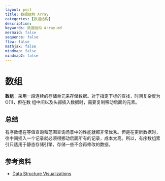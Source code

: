 ```yaml
---
layout: post
title: 数据结构 Array
categories: [数据结构]
description: 
keywords: 数据结构 Array.md
mermaid: false
sequence: false
flow: false
mathjax: false
mindmap: false
mindmap2: false
---
```

# 数组

**数组**：采用一段连续的存储单元来存储数据。对于指定下标的查找，时间复杂度为O(1)，但在数 组中间以及头部插入数据时，需要复制移动后面的元素。



## 总结

有序数组在等值查询和范围查询场景中的性能就都非常优秀。但是在更新数据时，往中间插入一个记录就必须得挪动后面所有的记录，成本太高。所以，有序数组索引只适用于静态存储引擎，存储一些不会再修改的数据。



## 参考资料
- [Data Structure Visualizations](https://www.cs.usfca.edu/~galles/visualization/Algorithms.html)